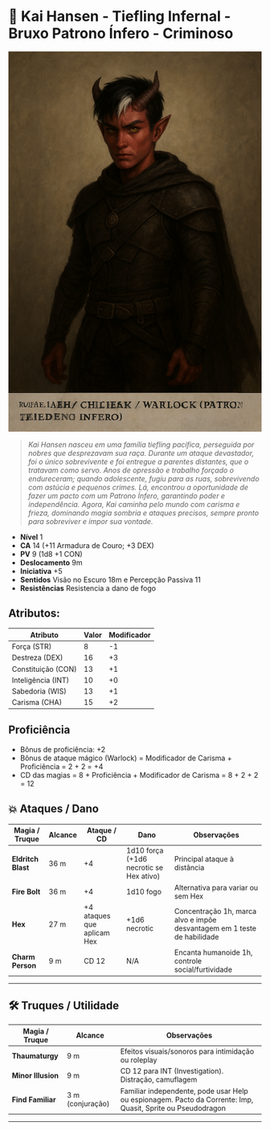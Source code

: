 # 🔮 Kai Hansen - Tiefling Infernal - Bruxo Patrono Ínfero - Criminoso

![Kai Hansen](kai-hansen-v1.png)

> _Kai Hansen nasceu em uma família tiefling pacífica, perseguida por nobres que desprezavam sua raça. Durante um ataque devastador, foi o único sobrevivente e foi entregue a parentes distantes, que o tratavam como servo. Anos de opressão e trabalho forçado o endureceram; quando adolescente, fugiu para as ruas, sobrevivendo com astúcia e pequenos crimes. Lá, encontrou a oportunidade de fazer um pacto com um Patrono Ínfero, garantindo poder e independência. Agora, Kai caminha pelo mundo com carisma e frieza, dominando magia sombria e ataques precisos, sempre pronto para sobreviver e impor sua vontade._

- **Nível** 1
- **CA** 14 (+11 Armadura de Couro; +3 DEX)
- **PV** 9 (1d8 +1 CON)
- **Deslocamento** 9m
- **Iniciativa** +5
- **Sentidos** Visão no Escuro 18m e Percepção Passiva 11
- **Resistências** Resistencia a dano de fogo

## Atributos:

| Atributo           | Valor | Modificador                 |
| ------------------ | ----- | --------------------------- |
| Força (STR)        | 8     | -1                          |
| Destreza (DEX)     | 16    | +3 |
| Constituição (CON) | 13    | +1 |
| Inteligência (INT) | 10    | +0                          |
| Sabedoria (WIS)    | 13    | +1                          |
| Carisma (CHA)      | 15    | +2                          |

## Proficiência

- Bônus de proficiência: +2
- Bônus de ataque mágico (Warlock) = Modificador de Carisma + Proficiência = 2 + 2 = +4
- CD das magias = 8 + Proficiência + Modificador de Carisma = 8 + 2 + 2 = 12

## 💥 Ataques / Dano

| Magia / Truque | Alcance | Ataque / CD | Dano | Observações |
|----------------|--------|------------|------|------------|
| **Eldritch Blast** | 36 m | +4 | 1d10 força (+1d6 necrotic se Hex ativo) | Principal ataque à distância |
| **Fire Bolt** | 36 m | +4 | 1d10 fogo | Alternativa para variar ou sem Hex |
| **Hex** | 27 m | +4 ataques que aplicam Hex | +1d6 necrotic | Concentração 1h, marca alvo e impõe desvantagem em 1 teste de habilidade |
| **Charm Person** | 9 m | CD 12 | N/A | Encanta humanoide 1h, controle social/furtividade |

---

## 🛠 Truques / Utilidade

| Magia / Truque | Alcance | Observações |
|----------------|--------|------------|
| **Thaumaturgy** | 9 m | Efeitos visuais/sonoros para intimidação ou roleplay |
| **Minor Illusion** | 9 m | CD 12 para INT (Investigation). Distração, camuflagem |
| **Find Familiar** | 3 m (conjuração) | Familiar independente, pode usar Help ou espionagem. Pacto da Corrente: Imp, Quasit, Sprite ou Pseudodragon |

---



